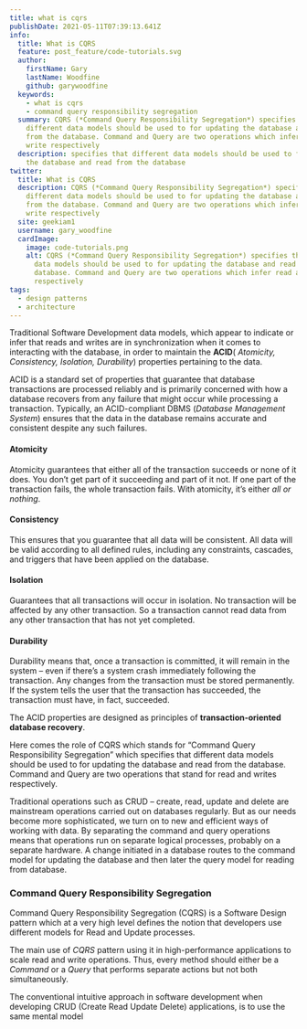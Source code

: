 ```yaml
---
title: what is cqrs
publishDate: 2021-05-11T07:39:13.641Z
info:
  title: What is CQRS
  feature: post_feature/code-tutorials.svg
  author:
    firstName: Gary
    lastName: Woodfine
    github: garywoodfine
  keywords:
    - what is cqrs
    - command query responsibility segregation
  summary: CQRS (*Command Query Responsibility Segregation*) specifies that
    different data models should be used to for updating the database and read
    from the database. Command and Query are two operations which infer read and
    write respectively
  description: specifies that different data models should be used to for updating
    the database and read from the database
twitter:
  title: What is CQRS
  description: CQRS (*Command Query Responsibility Segregation*) specifies that
    different data models should be used to for updating the database and read
    from the database. Command and Query are two operations which infer read and
    write respectively
  site: geekiam1
  username: gary_woodfine
  cardImage:
    image: code-tutorials.png
    alt: CQRS (*Command Query Responsibility Segregation*) specifies that different
      data models should be used to for updating the database and read from the
      database. Command and Query are two operations which infer read and write
      respectively
tags:
  - design patterns
  - architecture
---
```

Traditional Software Development data models, which appear to indicate or infer that reads and writes are in synchronization when it comes to interacting with the database, in order to maintain the **ACID**( *Atomicity, Consistency, Isolation, Durability*) properties pertaining to the data. 

ACID is a standard set of properties that guarantee that database transactions are processed reliably and is primarily concerned with how a database recovers from any failure that might occur while processing a transaction. Typically, an ACID-compliant DBMS (*Database Management System*) ensures that the data in the database remains accurate and consistent despite any such failures.

#### Atomicity
Atomicity guarantees that either all of the transaction succeeds or none of it does. You don’t get part of it succeeding and part of it not. If one part of the transaction fails, the whole transaction fails. With atomicity, it’s either *all or nothing*.

#### Consistency
This ensures that you guarantee that all data will be consistent. All data will be valid according to all defined rules, including any constraints, cascades, and triggers that have been applied on the database.

#### Isolation
Guarantees that all transactions will occur in isolation. No transaction will be affected by any other transaction. So a transaction cannot read data from any other transaction that has not yet completed.

#### Durability
Durability means that, once a transaction is committed, it will remain in the system – even if there’s a system crash immediately following the transaction. Any changes from the transaction must be stored permanently. If the system tells the user that the transaction has succeeded, the transaction must have, in fact, succeeded.


The ACID properties are designed as principles of **transaction-oriented database recovery**.

Here comes the role of CQRS which stands for “Command Query Responsibility Segregation” which specifies that different data models should be used to for updating the database and read from the database. Command and Query are two operations that stand for read and writes respectively.

Traditional operations such as CRUD – create, read, update and delete are mainstream operations carried out on databases regularly. But as our needs become more sophisticated, we turn on to new and efficient ways of working with data. By separating the command and query operations means that operations run on separate logical processes, probably on a separate hardware. A change initiated in a database routes to the command model for updating the database and then later the query model for reading from database.

### Command Query Responsibility Segregation

Command Query Responsibility Segregation (CQRS) is a Software Design pattern which at a very high level defines the notion that developers use different models for Read and Update processes.

The main use of *CQRS* pattern using it in high-performance applications to scale read and write operations. Thus, every method should either be a *Command* or a *Query* that performs separate actions but not both simultaneously.

The conventional intuitive approach in software development when developing CRUD (Create Read Update Delete) applications, is to use the same mental model